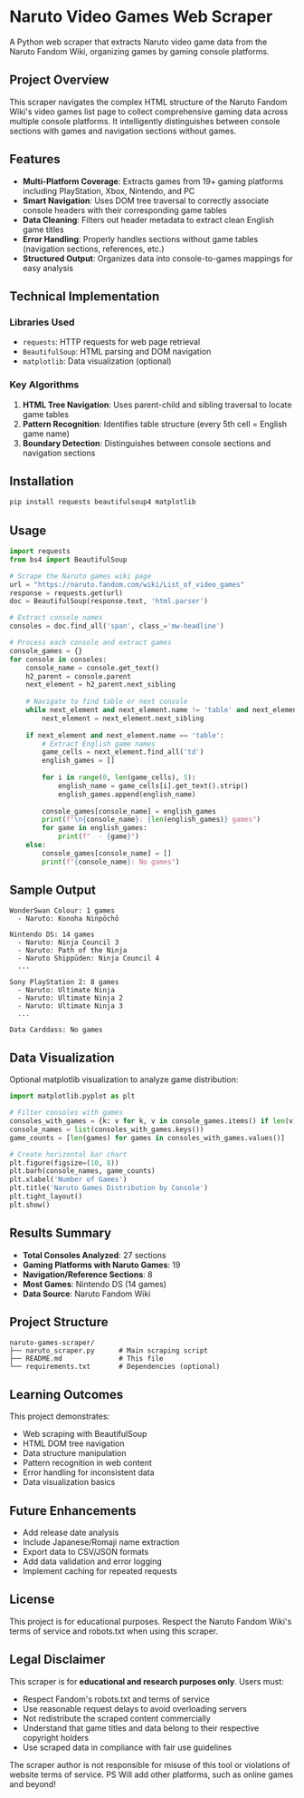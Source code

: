 # Naruto Video Games Web Scraper

A Python web scraper that extracts Naruto video game data from the Naruto Fandom Wiki, organizing games by gaming console platforms.

## Project Overview

This scraper navigates the complex HTML structure of the Naruto Fandom Wiki's video games list page to collect comprehensive gaming data across multiple console platforms. It intelligently distinguishes between console sections with games and navigation sections without games.

## Features

- **Multi-Platform Coverage**: Extracts games from 19+ gaming platforms including PlayStation, Xbox, Nintendo, and PC
- **Smart Navigation**: Uses DOM tree traversal to correctly associate console headers with their corresponding game tables
- **Data Cleaning**: Filters out header metadata to extract clean English game titles
- **Error Handling**: Properly handles sections without game tables (navigation sections, references, etc.)
- **Structured Output**: Organizes data into console-to-games mappings for easy analysis

## Technical Implementation

### Libraries Used
- `requests`: HTTP requests for web page retrieval
- `BeautifulSoup`: HTML parsing and DOM navigation
- `matplotlib`: Data visualization (optional)

### Key Algorithms
1. **HTML Tree Navigation**: Uses parent-child and sibling traversal to locate game tables
2. **Pattern Recognition**: Identifies table structure (every 5th cell = English game name)
3. **Boundary Detection**: Distinguishes between console sections and navigation sections

## Installation

```bash
pip install requests beautifulsoup4 matplotlib
```

## Usage

```python
import requests
from bs4 import BeautifulSoup

# Scrape the Naruto games wiki page
url = "https://naruto.fandom.com/wiki/List_of_video_games"
response = requests.get(url)
doc = BeautifulSoup(response.text, 'html.parser')

# Extract console names
consoles = doc.find_all('span', class_='mw-headline')

# Process each console and extract games
console_games = {}
for console in consoles:
    console_name = console.get_text()
    h2_parent = console.parent
    next_element = h2_parent.next_sibling
    
    # Navigate to find table or next console
    while next_element and next_element.name != 'table' and next_element.name != 'h2':
        next_element = next_element.next_sibling
    
    if next_element and next_element.name == 'table':
        # Extract English game names
        game_cells = next_element.find_all('td')
        english_games = []
        
        for i in range(0, len(game_cells), 5):
            english_name = game_cells[i].get_text().strip()
            english_games.append(english_name)
        
        console_games[console_name] = english_games
        print(f"\n{console_name}: {len(english_games)} games")
        for game in english_games:
            print(f"  - {game}")
    else:
        console_games[console_name] = []
        print(f"{console_name}: No games")
```

## Sample Output

```
WonderSwan Colour: 1 games
  - Naruto: Konoha Ninpōchō

Nintendo DS: 14 games
  - Naruto: Ninja Council 3
  - Naruto: Path of the Ninja
  - Naruto Shippūden: Ninja Council 4
  ...

Sony PlayStation 2: 8 games
  - Naruto: Ultimate Ninja
  - Naruto: Ultimate Ninja 2
  - Naruto: Ultimate Ninja 3
  ...

Data Carddass: No games
```

## Data Visualization

Optional matplotlib visualization to analyze game distribution:

```python
import matplotlib.pyplot as plt

# Filter consoles with games
consoles_with_games = {k: v for k, v in console_games.items() if len(v) > 0}
console_names = list(consoles_with_games.keys())
game_counts = [len(games) for games in consoles_with_games.values()]

# Create horizontal bar chart
plt.figure(figsize=(10, 8))
plt.barh(console_names, game_counts)
plt.xlabel('Number of Games')
plt.title('Naruto Games Distribution by Console')
plt.tight_layout()
plt.show()
```

## Results Summary

- **Total Consoles Analyzed**: 27 sections
- **Gaming Platforms with Naruto Games**: 19
- **Navigation/Reference Sections**: 8
- **Most Games**: Nintendo DS (14 games)
- **Data Source**: Naruto Fandom Wiki

## Project Structure

```
naruto-games-scraper/
├── naruto_scraper.py      # Main scraping script
├── README.md              # This file
└── requirements.txt       # Dependencies (optional)
```

## Learning Outcomes

This project demonstrates:
- Web scraping with BeautifulSoup
- HTML DOM tree navigation
- Data structure manipulation
- Pattern recognition in web content
- Error handling for inconsistent data
- Data visualization basics

## Future Enhancements

- Add release date analysis
- Include Japanese/Romaji name extraction
- Export data to CSV/JSON formats
- Add data validation and error logging
- Implement caching for repeated requests

## License

This project is for educational purposes. Respect the Naruto Fandom Wiki's terms of service and robots.txt when using this scraper.

## Legal Disclaimer

This scraper is for **educational and research purposes only**. Users must:

- Respect Fandom's robots.txt and terms of service
- Use reasonable request delays to avoid overloading servers
- Not redistribute the scraped content commercially
- Understand that game titles and data belong to their respective copyright holders
- Use scraped data in compliance with fair use guidelines

The scraper author is not responsible for misuse of this tool or violations of website terms of service.
PS Will add other platforms, such as online games and beyond!
